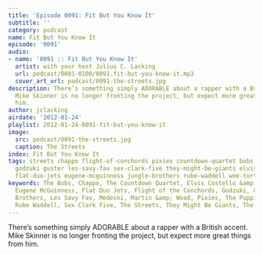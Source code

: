 ```yaml
---
title: 'Episode 0091: Fit But You Know It'
subtitle: ''
category: podcast
name: Fit But You Know It
episode: '0091'
audio:
- name: '0091 :: Fit But You Know It'
  artist: with your host Julius C. Lacking
  url: podcast/0001-0100/0091.fit-but-you-know-it.mp3
  cover_art_url: podcast/0091-the-streets.jpg
description: There’s something simply ADORABLE about a rapper with a British accent.
  Mike Skinner is no longer fronting the project, but expect more great things from
  him.
author: jclacking
airdate: '2012-01-24'
playlist: 2012-01-24-0091-fit-but-you-know-it
image:
  src: podcast/0091-the-streets.jpg
  caption: The Streets
index: Fit But You Know It
tags: streets chappo flight-of-conchords pixies countdown-quartet bobs medeski-martin-wood
  godzuki guster les-savy-fav sex-clark-five they-might-be-giants elvis-costello-attractions
  flat-duo-jets eugene-mcguinness jungle-brothers rube-waddell wee-turtles puppini-sisters
keywords: The Bobs, Chappo, The Countdown Quartet, Elvis Costello &amp; The Attractions,
  Eugene McGuinness, Flat Duo Jets, Flight of the Conchords, Godzuki, Guster, Jungle
  Brothers, Les Savy Fav, Medeski, Martin &amp; Wood, Pixies, The Puppini Sisters,
  Rube Waddell, Sex Clark Five, The Streets, They Might Be Giants, The Wee Turtles
---
```

There’s something simply ADORABLE about a rapper with a British accent. Mike Skinner is no longer fronting the project, but expect more great things from him.
